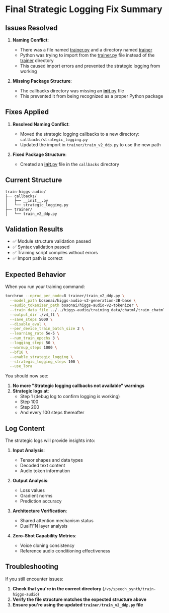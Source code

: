 # Final Strategic Logging Fix Summary

## Issues Resolved

1. **Naming Conflict**: 
   - There was a file named [trainer.py](file:///Users/vikram.solanki/Projects/exp/level1/speech_synth/train-higgs-audio/trainer.py) and a directory named [trainer](file:///Users/vikram.solanki/Projects/exp/level1/speech_synth/train-higgs-audio/trainer.py#L0-L809)
   - Python was trying to import from the [trainer.py](file:///Users/vikram.solanki/Projects/exp/level1/speech_synth/train-higgs-audio/trainer.py) file instead of the [trainer](file:///Users/vikram.solanki/Projects/exp/level1/speech_synth/train-higgs-audio/trainer.py#L0-L809) directory
   - This caused import errors and prevented the strategic logging from working

2. **Missing Package Structure**:
   - The callbacks directory was missing an [__init__.py](file:///Users/vikram.solanki/Projects/exp/level1/speech_synth/train-higgs-audio/boson_multimodal/__init__.py) file
   - This prevented it from being recognized as a proper Python package

## Fixes Applied

1. **Resolved Naming Conflict**:
   - Moved the strategic logging callbacks to a new directory: `callbacks/strategic_logging.py`
   - Updated the import in `trainer/train_v2_ddp.py` to use the new path

2. **Fixed Package Structure**:
   - Created an [__init__.py](file:///Users/vikram.solanki/Projects/exp/level1/speech_synth/train-higgs-audio/boson_multimodal/__init__.py) file in the `callbacks` directory

## Current Structure

```
train-higgs-audio/
├── callbacks/
│   ├── __init__.py
│   └── strategic_logging.py
├── trainer/
│   └── train_v2_ddp.py
```

## Validation Results

- ✅ Module structure validation passed
- ✅ Syntax validation passed
- ✅ Training script compiles without errors
- ✅ Import path is correct

## Expected Behavior

When you run your training command:

```bash
torchrun --nproc_per_node=8 trainer/train_v2_ddp.py \
  --model_path bosonai/higgs-audio-v2-generation-3B-base \
  --audio_tokenizer_path bosonai/higgs-audio-v2-tokenizer \
  --train_data_file ../../higgs-audio/training_data/chatml/train_chatml_samples.json \
  --output_dir ./v4_ft \
  --save_steps 5000 \
  --disable_eval \
  --per_device_train_batch_size 2 \
  --learning_rate 5e-5 \
  --num_train_epochs 3 \
  --logging_steps 50 \
  --warmup_steps 1000 \
  --bf16 \
  --enable_strategic_logging \
  --strategic_logging_steps 100 \
  --use_lora
```

You should now see:

1. **No more "Strategic logging callbacks not available" warnings**
2. **Strategic logs at**:
   - Step 1 (debug log to confirm logging is working)
   - Step 100
   - Step 200
   - And every 100 steps thereafter

## Log Content

The strategic logs will provide insights into:

1. **Input Analysis**:
   - Tensor shapes and data types
   - Decoded text content
   - Audio token information

2. **Output Analysis**:
   - Loss values
   - Gradient norms
   - Prediction accuracy

3. **Architecture Verification**:
   - Shared attention mechanism status
   - DualFFN layer analysis

4. **Zero-Shot Capability Metrics**:
   - Voice cloning consistency
   - Reference audio conditioning effectiveness

## Troubleshooting

If you still encounter issues:

1. **Check that you're in the correct directory** (`/vs/speech_synth/train-higgs-audio`)
2. **Verify the file structure matches the expected structure above**
3. **Ensure you're using the updated `trainer/train_v2_ddp.py` file**